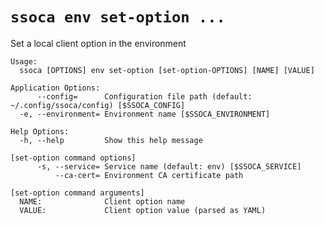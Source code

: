 # `ssoca env set-option ...`

Set a local client option in the environment

    Usage:
      ssoca [OPTIONS] env set-option [set-option-OPTIONS] [NAME] [VALUE]
    
    Application Options:
          --config=      Configuration file path (default: ~/.config/ssoca/config) [$SSOCA_CONFIG]
      -e, --environment= Environment name [$SSOCA_ENVIRONMENT]
    
    Help Options:
      -h, --help         Show this help message
    
    [set-option command options]
          -s, --service= Service name (default: env) [$SSOCA_SERVICE]
              --ca-cert= Environment CA certificate path
    
    [set-option command arguments]
      NAME:              Client option name
      VALUE:             Client option value (parsed as YAML)
    
